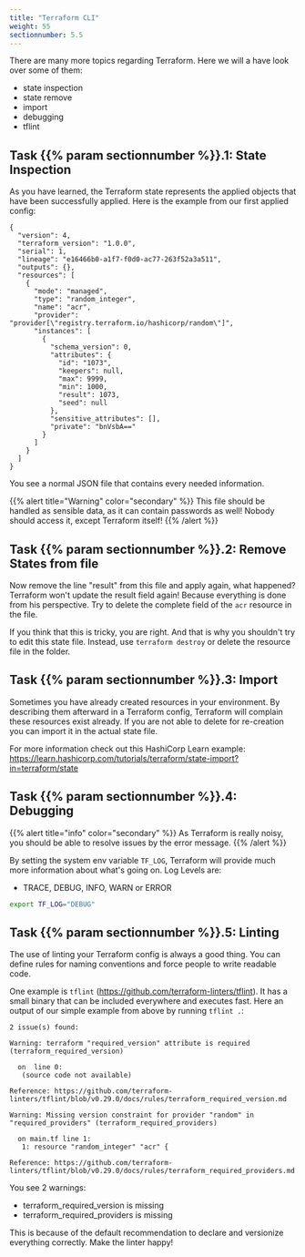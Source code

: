 ```yaml
---
title: "Terraform CLI"
weight: 55
sectionnumber: 5.5
---
```



There are many more topics regarding Terraform. Here we will a have look over some of them:

* state inspection
* state remove
* import
* debugging
* tflint


## Task {{% param sectionnumber %}}.1: State Inspection

As you have learned, the Terraform state represents the applied objects that have been successfully applied. Here is the example from our first applied config:

```
{
  "version": 4,
  "terraform_version": "1.0.0",
  "serial": 1,
  "lineage": "e16466b0-a1f7-f0d0-ac77-263f52a3a511",
  "outputs": {},
  "resources": [
    {
      "mode": "managed",
      "type": "random_integer",
      "name": "acr",
      "provider": "provider[\"registry.terraform.io/hashicorp/random\"]",
      "instances": [
        {
          "schema_version": 0,
          "attributes": {
            "id": "1073",
            "keepers": null,
            "max": 9999,
            "min": 1000,
            "result": 1073,
            "seed": null
          },
          "sensitive_attributes": [],
          "private": "bnVsbA=="
        }
      ]
    }
  ]
}
```

You see a normal JSON file that contains every needed information.

{{% alert title="Warning" color="secondary" %}}
This file should be handled as sensible data, as it can contain passwords as well! Nobody should access it, except Terraform itself!
{{% /alert %}}


## Task {{% param sectionnumber %}}.2: Remove States from file

Now remove the line "result" from this file and apply again, what happened? Terraform won't update the result field again! Because everything is done from his perspective. Try to delete the complete field of the `acr` resource in the file.

If you think that this is tricky, you are right. And that is why you shouldn't try to edit this state file. Instead, use `terraform destroy` or delete the resource file in the folder.


## Task {{% param sectionnumber %}}.3: Import

Sometimes you have already created resources in your environment. By describing them afterward in a Terraform config, Terraform will complain these resources exist already. If you are not able to delete for re-creation you can import it in the actual state file.

For more information check out this HashiCorp Learn example: https://learn.hashicorp.com/tutorials/terraform/state-import?in=terraform/state


## Task {{% param sectionnumber %}}.4: Debugging

{{% alert title="info" color="secondary" %}}
As Terraform is really noisy, you should be able to resolve issues by the error message.
{{% /alert %}}

By setting the system env variable `TF_LOG`, Terraform will provide much more information about what's going on. Log Levels are:

* TRACE, DEBUG, INFO, WARN or ERROR

```bash
export TF_LOG="DEBUG"
```


## Task {{% param sectionnumber %}}.5: Linting

The use of linting your Terraform config is always a good thing. You can define rules for naming conventions and force people to write readable code.

One example is `tflint` (https://github.com/terraform-linters/tflint). It has a small binary that can be included everywhere and executes fast. Here an output of our simple example from above by running `tflint .`:

```
2 issue(s) found:

Warning: terraform "required_version" attribute is required (terraform_required_version)

  on  line 0:
   (source code not available)

Reference: https://github.com/terraform-linters/tflint/blob/v0.29.0/docs/rules/terraform_required_version.md

Warning: Missing version constraint for provider "random" in "required_providers" (terraform_required_providers)

  on main.tf line 1:
   1: resource "random_integer" "acr" {

Reference: https://github.com/terraform-linters/tflint/blob/v0.29.0/docs/rules/terraform_required_providers.md
```

You see 2 warnings:

* terraform_required_version is missing
* terraform_required_providers is missing

This is because of the default recommendation to declare and versionize everything correctly. Make the linter happy!
